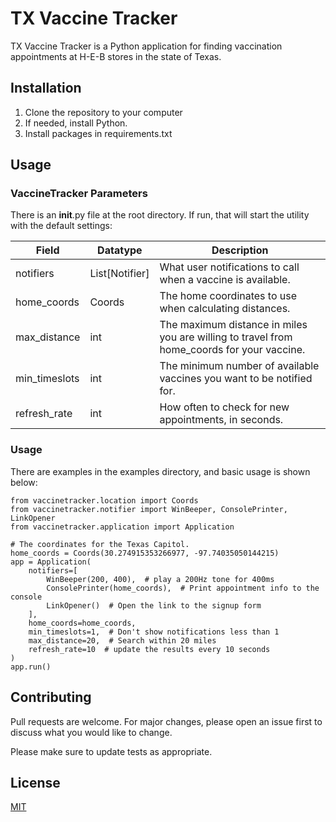 # TX Vaccine Tracker

TX Vaccine Tracker is a Python application for finding vaccination appointments at H-E-B stores in the state of Texas.

## Installation


1. Clone the repository to your computer
2. If needed, install Python.
3. Install packages in requirements.txt

## Usage

### VaccineTracker Parameters

There is an __init__.py file at the root directory. If run, that will start the utility with the default settings:

| Field         | Datatype       | Description                                                                                |
|---------------|----------------|--------------------------------------------------------------------------------------------|
| notifiers     | List[Notifier] | What user notifications to call when a vaccine is available.                               |
| home_coords   | Coords         | The home coordinates to use when calculating distances.                                    | 
| max_distance  | int            | The maximum distance in miles you are willing to travel from home_coords for your vaccine. |
| min_timeslots | int            | The minimum number of available vaccines you want to be notified for.                      |
| refresh_rate  | int            | How often to check for new appointments, in seconds.                                       |


### Usage

There are examples in the examples directory, and basic usage is shown below:

```
from vaccinetracker.location import Coords
from vaccinetracker.notifier import WinBeeper, ConsolePrinter, LinkOpener
from vaccinetracker.application import Application

# The coordinates for the Texas Capitol.
home_coords = Coords(30.274915353266977, -97.74035050144215)
app = Application(
    notifiers=[
        WinBeeper(200, 400),  # play a 200Hz tone for 400ms
        ConsolePrinter(home_coords),  # Print appointment info to the console
        LinkOpener()  # Open the link to the signup form
    ],
    home_coords=home_coords,
    min_timeslots=1,  # Don't show notifications less than 1
    max_distance=20,  # Search within 20 miles
    refresh_rate=10  # update the results every 10 seconds
)
app.run()
```

## Contributing
Pull requests are welcome. For major changes, please open an issue first to discuss what you would like to change.

Please make sure to update tests as appropriate.

## License
[MIT](https://choosealicense.com/licenses/mit/)